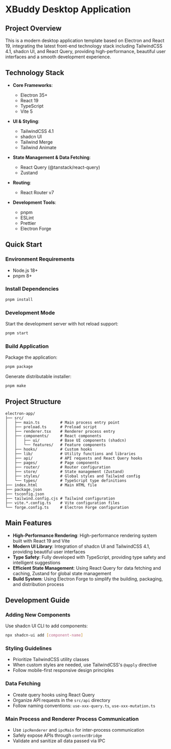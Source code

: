 # XBuddy Desktop Application

## Project Overview

This is a modern desktop application template based on Electron and React 19, integrating the latest front-end technology stack including TailwindCSS 4.1, shadcn UI, and React Query, providing high-performance, beautiful user interfaces and a smooth development experience.

## Technology Stack

- **Core Frameworks**:
  - Electron 35+
  - React 19
  - TypeScript
  - Vite 5

- **UI & Styling**:
  - TailwindCSS 4.1
  - shadcn UI
  - Tailwind Merge
  - Tailwind Animate

- **State Management & Data Fetching**:
  - React Query (@tanstack/react-query)
  - Zustand

- **Routing**:
  - React Router v7

- **Development Tools**:
  - pnpm
  - ESLint
  - Prettier
  - Electron Forge

## Quick Start

### Environment Requirements

- Node.js 18+
- pnpm 8+

### Install Dependencies

```bash
pnpm install
```

### Development Mode

Start the development server with hot reload support:

```bash
pnpm start
```

### Build Application

Package the application:

```bash
pnpm package
```

Generate distributable installer:

```bash
pnpm make
```

## Project Structure

```text
electron-app/
├── src/
│   ├── main.ts         # Main process entry point
│   ├── preload.ts      # Preload script
│   ├── renderer.tsx    # Renderer process entry
│   ├── components/     # React components
│   │   ├── ui/         # Base UI components (shadcn)
│   │   └── features/   # Feature components
│   ├── hooks/          # Custom hooks
│   ├── lib/            # Utility functions and libraries
│   ├── api/            # API requests and React Query hooks
│   ├── pages/          # Page components
│   ├── router/         # Router configuration
│   ├── store/          # State management (Zustand)
│   ├── styles/         # Global styles and Tailwind config
│   └── types/          # TypeScript type definitions
├── index.html          # Main HTML file
├── package.json
├── tsconfig.json
├── tailwind.config.cjs # Tailwind configuration
├── vite.*.config.ts    # Vite configuration files
└── forge.config.ts     # Electron Forge configuration
```

## Main Features

- **High-Performance Rendering**: High-performance rendering system built with React 19 and Vite
- **Modern UI Library**: Integration of shadcn UI and TailwindCSS 4.1, providing beautiful user interfaces
- **Type Safety**: Fully developed with TypeScript, providing type safety and intelligent suggestions
- **Efficient State Management**: Using React Query for data fetching and caching, Zustand for global state management
- **Build System**: Using Electron Forge to simplify the building, packaging, and distribution process

## Development Guide

### Adding New Components

Use shadcn UI CLI to add components:

```bash
npx shadcn-ui add [component-name]
```

### Styling Guidelines

- Prioritize TailwindCSS utility classes
- When custom styles are needed, use TailwindCSS's `@apply` directive
- Follow mobile-first responsive design principles

### Data Fetching

- Create query hooks using React Query
- Organize API requests in the `src/api` directory
- Follow naming conventions: `use-xxx-query.ts`, `use-xxx-mutation.ts`

### Main Process and Renderer Process Communication

- Use `ipcRenderer` and `ipcMain` for inter-process communication
- Safely expose APIs through `contextBridge`
- Validate and sanitize all data passed via IPC
